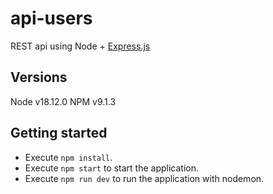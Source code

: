 # api-users

REST api using Node + [Express.js](https://expressjs.com/)

## Versions

Node v18.12.0
NPM v9.1.3

## Getting started

- Execute `npm install`.
- Execute `npm start` to start the application.
- Execute `npm run dev` to run the application with nodemon.
